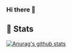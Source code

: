 ### Hi there 👋

<!--
**fangjinuo/fangjinuo** is a ✨ _special_ ✨ repository because its `README.md` (this file) appears on your GitHub profile.

Here are some ideas to get you started:

- 🔭 I’m currently working on ...
- 🌱 I’m currently learning ...
- 👯 I’m looking to collaborate on ...
- 🤔 I’m looking for help with ...
- 💬 Ask me about ...
- 📫 How to reach me: ...
- 😄 Pronouns: ...
- ⚡ Fun fact: ...
-->


## 💚 Stats

[![Anurag's github stats](https://github-readme-stats.vercel.app/api?username=fangjinuo&count_private=true&show_icons=true&theme=onedark)](https://github.com/anuraghazra/github-readme-stats)

